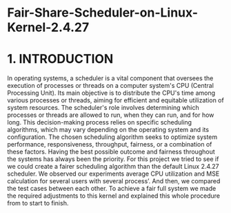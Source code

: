# Fair-Share-Scheduler-on-Linux-Kernel-2.4.27

# 1. INTRODUCTION 
In operating systems, a scheduler is a vital component that oversees the execution of 
processes or threads on a computer system's CPU (Central Processing Unit). Its main objective 
is to distribute the CPU's time among various processes or threads, aiming for efficient and 
equitable utilization of system resources.
The scheduler's role involves determining which processes or threads are allowed to run, 
when they can run, and for how long. This decision-making process relies on specific scheduling 
algorithms, which may vary depending on the operating system and its configuration. The chosen 
scheduling algorithm seeks to optimize system performance, responsiveness, throughput, 
fairness, or a combination of these factors.
Having the best possible outcome and fairness throughout the systems has always been 
the priority. For this project we tried to see if we could create a fairer scheduling algorithm than 
the default Linux 2.4.27 scheduler. We observed our experiments average CPU utilization and 
MSE calculation for several users with several process’. And then, we compared the test cases 
between each other. To achieve a fair full system we made the required adjustments to this kernel 
and explained this whole procedure from to start to finish.

